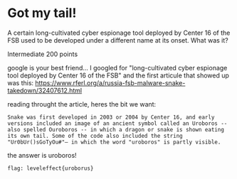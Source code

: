 # Got my tail!

A certain long-cultivated cyber espionage tool deployed by Center 16 of the FSB used to be developed under a different name at its onset. What was it?

Intermediate 
200 points 

google is your best friend...
I googled for "long-cultivated cyber espionage tool deployed by Center 16 of the FSB" and the first articule that showed up was this:
https://www.rferl.org/a/russia-fsb-malware-snake-takedown/32407612.html

reading throught the article, heres the bit we want:
```
Snake was first developed in 2003 or 2004 by Center 16, and early versions included an image of an ancient symbol called an Uroboros -- also spelled Ouroboros -- in which a dragon or snake is shown eating its own tail. Some of the code also included the string "Ur0bUr()sGoTyOu#"— in which the word "uroboros" is partly visible.
```

the answer is uroboros!

`flag: leveleffect{uroborus}` 
